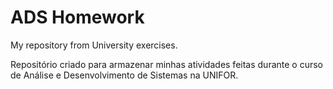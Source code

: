 # ADS Homework
 My repository from University exercises.

 Repositório criado para armazenar minhas atividades feitas durante o curso de Análise e Desenvolvimento de Sistemas na UNIFOR.